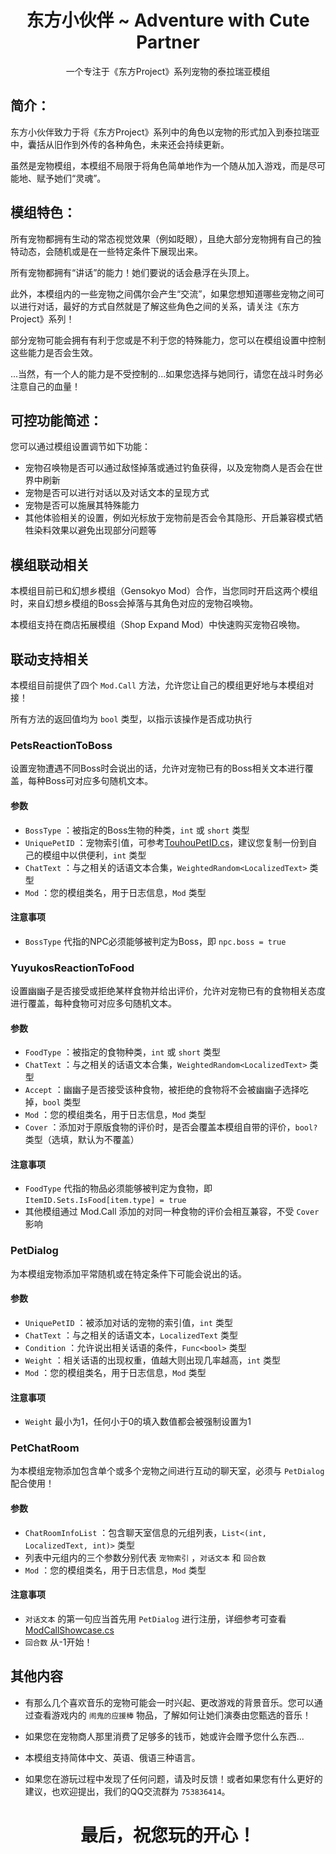 <h1 align="center">东方小伙伴 ~ Adventure with Cute Partner</h1>

<div align="center">

一个专注于《东方Project》系列宠物的泰拉瑞亚模组

</div>

## 简介：

东方小伙伴致力于将《东方Project》系列中的角色以宠物的形式加入到泰拉瑞亚中，囊括从旧作到外传的各种角色，未来还会持续更新。

虽然是宠物模组，本模组不局限于将角色简单地作为一个随从加入游戏，而是尽可能地、赋予她们“灵魂”。

## 模组特色：

所有宠物都拥有生动的常态视觉效果（例如眨眼），且绝大部分宠物拥有自己的独特动态，会随机或是在一些特定条件下展现出来。

所有宠物都拥有“讲话”的能力！她们要说的话会悬浮在头顶上。

此外，本模组内的一些宠物之间偶尔会产生“交流”，如果您想知道哪些宠物之间可以进行对话，最好的方式自然就是了解这些角色之间的关系，请关注《东方Project》系列！

部分宠物可能会拥有有利于您或是不利于您的特殊能力，您可以在模组设置中控制这些能力是否会生效。

...当然，有一个人的能力是不受控制的...如果您选择与她同行，请您在战斗时务必注意自己的血量！

## 可控功能简述：

您可以通过模组设置调节如下功能：

- 宠物召唤物是否可以通过敌怪掉落或通过钓鱼获得，以及宠物商人是否会在世界中刷新
- 宠物是否可以进行对话以及对话文本的呈现方式
- 宠物是否可以施展其特殊能力
- 其他体验相关的设置，例如光标放于宠物前是否会令其隐形、开启兼容模式牺牲染料效果以避免出现部分问题等

## 模组联动相关

本模组目前已和幻想乡模组（Gensokyo Mod）合作，当您同时开启这两个模组时，来自幻想乡模组的Boss会掉落与其角色对应的宠物召唤物。

本模组支持在商店拓展模组（Shop Expand Mod）中快速购买宠物召唤物。

## 联动支持相关

本模组目前提供了四个 `Mod.Call` 方法，允许您让自己的模组更好地与本模组对接！

所有方法的返回值均为 `bool` 类型，以指示该操作是否成功执行

### PetsReactionToBoss

设置宠物遭遇不同Boss时会说出的话，允许对宠物已有的Boss相关文本进行覆盖，每种Boss可对应多句随机文本。

#### 参数

- `BossType` ：被指定的Boss生物的种类，`int` 或 `short` 类型
- `UniquePetID` ：宠物索引值，可参考[TouhouPetID.cs](https://github.com/MineGame223/TouhouLittleFriend/blob/master/Common/TouhouPetUniqueID.cs)，建议您复制一份到自己的模组中以供便利，`int` 类型
- `ChatText` ：与之相关的话语文本合集，`WeightedRandom<LocalizedText>` 类型
- `Mod` ：您的模组类名，用于日志信息，`Mod` 类型

#### 注意事项

- `BossType` 代指的NPC必须能够被判定为Boss，即 `npc.boss = true`

### YuyukosReactionToFood

设置幽幽子是否接受或拒绝某样食物并给出评价，允许对宠物已有的食物相关态度进行覆盖，每种食物可对应多句随机文本。

#### 参数

- `FoodType` ：被指定的食物种类，`int` 或 `short` 类型
- `ChatText` ：与之相关的话语文本合集，`WeightedRandom<LocalizedText>` 类型
- `Accept` ：幽幽子是否接受该种食物，被拒绝的食物将不会被幽幽子选择吃掉，`bool` 类型
- `Mod` ：您的模组类名，用于日志信息，`Mod` 类型
- `Cover` ：添加对于原版食物的评价时，是否会覆盖本模组自带的评价，`bool?` 类型（选填，默认为不覆盖）

#### 注意事项

- `FoodType` 代指的物品必须能够被判定为食物，即 `ItemID.Sets.IsFood[item.type] = true`
- 其他模组通过 Mod.Call 添加的对同一种食物的评价会相互兼容，不受 `Cover` 影响

### PetDialog

为本模组宠物添加平常随机或在特定条件下可能会说出的话。

#### 参数

- `UniquePetID` ：被添加对话的宠物的索引值，`int` 类型
- `ChatText` ：与之相关的话语文本，`LocalizedText` 类型
- `Condition` ：允许说出相关话语的条件，`Func<bool>` 类型
- `Weight` ：相关话语的出现权重，值越大则出现几率越高，`int` 类型
- `Mod` ：您的模组类名，用于日志信息，`Mod` 类型

#### 注意事项

- `Weight` 最小为1，任何小于0的填入数值都会被强制设置为1

### PetChatRoom

为本模组宠物添加包含单个或多个宠物之间进行互动的聊天室，必须与 `PetDialog` 配合使用！

#### 参数

- `ChatRoomInfoList` ：包含聊天室信息的元组列表，`List<(int, LocalizedText, int)>` 类型
- 列表中元组内的三个参数分别代表 `宠物索引` ，`对话文本` 和 `回合数`
- `Mod` ：您的模组类名，用于日志信息，`Mod` 类型

#### 注意事项

- `对话文本` 的第一句应当首先用 `PetDialog` 进行注册，详细参考可查看[ModCallShowcase.cs](https://github.com/MineGame223/TouhouLittleFriend/blob/master/Common/ModSupports/ModCallShowcase.cs)
- `回合数` 从-1开始！

## 其他内容

- 有那么几个喜欢音乐的宠物可能会一时兴起、更改游戏的背景音乐。您可以通过查看游戏内的 `闹鬼的应援棒` 物品，了解如何让她们演奏由您甄选的音乐！

- 如果您在宠物商人那里消费了足够多的钱币，她或许会赠予您什么东西...

- 本模组支持简体中文、英语、俄语三种语言。

- 如果您在游玩过程中发现了任何问题，请及时反馈！或者如果您有什么更好的建议，也欢迎提出，我们的QQ交流群为 `753836414`。

<h1 align="center">最后，祝您玩的开心！</h1>
